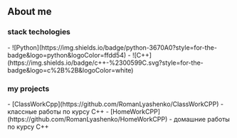 <h2> About me </h2>
<h3> stack techologies </h3>
 - ![Python](https://img.shields.io/badge/python-3670A0?style=for-the-badge&logo=python&logoColor=ffdd54)
 - ![C++](https://img.shields.io/badge/c++-%2300599C.svg?style=for-the-badge&logo=c%2B%2B&logoColor=white)

<h3> my projects </h3>
 - [ClassWorkCpp](https://github.com/RomanLyashenko/ClassWorkCPP) - классные работы по курсу C++
 - [HomeWorkCPP](https://github.com/RomanLyashenko/HomeWorkCPP) - домашние работы по курсу C++
